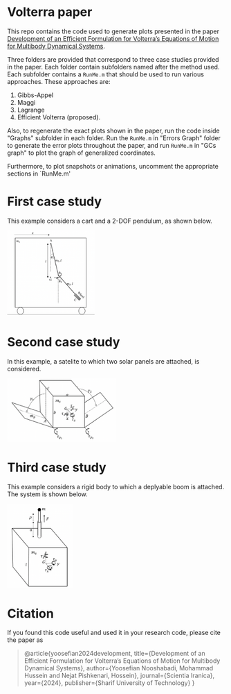 # Volterra paper

This repo contains the code used to generate plots presented in the paper [Development of an Efficient Formulation for Volterra’s Equations of Motion for Multibody Dynamical Systems](https://scientiairanica.sharif.edu/article_23551.html). 

Three folders are provided that correspond to three case studies provided in the paper. Each folder contain subfolders named after the method used. Each subfolder contains a `RunMe.m` that should be used to run various approaches. These approaches are: 

1. Gibbs-Appel
2. Maggi
3. Lagrange
4. Efficient Volterra (proposed).

Also, to regenerate the exact plots shown in the paper, run the code inside "Graphs" subfolder in each folder. Run the `RunMe.m` in "Errors Graph" folder to generate the error plots throughout the paper, and run `RunMe.m` in "GCs graph" to plot the graph of generalized coordinates.

Furthermore, to plot snapshots or animations, uncomment the appropriate sections in `RunMe.m'

# First case study
This example considers a cart and a 2-DOF pendulum, as shown below.

<img src="/images/caseStudy1.png" width="40%" height="40%">

# Second case study
In this example, a satelite to which two solar panels are attached, is considered.

<img src="/images/caseStudy2.png" width="50%" height="50%">

# Third case study
This example considers a rigid body to which a deplyable boom is attached. The system is shown below.

<img src="/images/caseStudy3.png" width="30%" height="30%">

# Citation
If you found this code useful and used it in your research code, please cite the paper as

> @article{yoosefian2024development,
> title={Development of an Efficient Formulation for Volterra’s Equations of Motion for Multibody Dynamical Systems},
> author={Yoosefian Nooshabadi, Mohammad Hussein and Nejat Pishkenari, Hossein},
> journal={Scientia Iranica},
> year={2024},
> publisher={Sharif University of Technology}
> }
